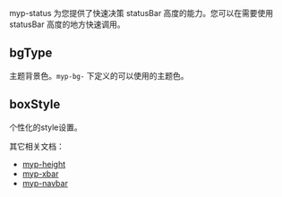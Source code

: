 
myp-status 为您提供了快速决策 statusBar 高度的能力。您可以在需要使用 statusBar 高度的地方快速调用。

## bgType

主题背景色。`myp-bg-` 下定义的可以使用的主题色。

## boxStyle

个性化的style设置。

其它相关文档：

- [myp-height](/doc/guide/myp-height.html) 
- [myp-xbar](/doc/guide/myp-xbar.html) 
- [myp-navbar](/doc/guide/myp-navbar.html)
